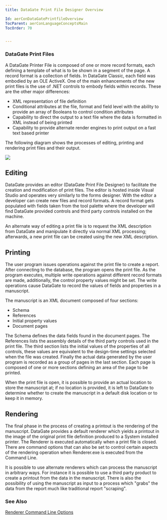 ```yaml
---
title: DataGate Print File Designer Overview

Id: aerConDataGatePrintfileOverview
TocParent: aerConLanguageConceptsMain
TocOrder: 70


---
```


### DataGate Print Files
A DataGate Printer File is composed of one or more record formats, each defining a template of what is to be shown in a segment of the page. A record format is a collection of fields. In DataGate Classic, each field was embodied by an OLE ActiveX. One of the main enhancements of the new print files is the use of .NET controls to embody fields within records. These are the other major differences: 

- XML representation of file definition
- Conditional attributes at the file, format and field level with the ability to
                provide an array of Booleans to control condition attributes
- Capability to direct the output to a text file where the data is formatted in
                XML instead of being printed
- Capability to provide alternate render engines to print output on a fast text
                based printer

The following diagram shows the processes of editing, printing and rendering print files and their output. 

![](Images/image002.gif) 

## Editing
DataGate provides an editor (DataGate Print File Designer) to facilitate the creation and modification of print files. The editor is hosted inside Visual Studio and operates very similarly to the forms designer. With the editor a developer can create new files and record formats. A record format gets populated with fields taken from the tool palette where the developer will find DataGate provided controls and third party controls installed on the machine. 

An alternate way of editing a print file is to request the XML description from DataGate and manipulate it directly via normal XML processing; afterwards, a new print file can be created using the new XML description. 

## Printing
The user program issues operations against the print file to create a report. After connecting to the database, the program opens the print file. As the program executes, multiple write operations against different record formats are made, additionally, the control property values might be set. The write operations cause DataGate to record the values of fields and properties in a manuscript. 

The manuscript is an XML document composed of four sections:

- Schema
- References
- Initial property values
- Document pages

The Schema defines the data fields found in the document pages. The References lists the assembly details of the third party controls used in the print file. The third section lists the initial values of the properties of all controls, these values are equivalent to the design-time settings selected when the file was created. Finally the actual data generated by the user program is recorded as a group of pages in the last section. Each page is composed of one or more sections defining an area of the page to be printed. 

When the print file is open, it is possible to provide an actual location to store the manuscript at; if no location is provided, it is left to DataGate to determine whether to create the manuscript in a default disk location or to keep it in memory. 

## Rendering
The final phase in the process of creating a printout is the rendering of the manuscript. DataGate provides a default renderer which yields a printout in the image of the original print file definition produced to a System installed printer. The Renderer is executed automatically when a print file is closed. There are command options that can also be set to control certain aspects of the rendering operation when Renderer.exe is executed from the Command Line. 

It is possible to use alternate renderers which can process the manuscript in arbitrary ways. For instance it is possible to use a third party product to create a printout from the data in the manuscript. There is also the possibility of using the manuscript as input to a process which "grabs" the data from the report much like traditional report "scraping". 

### See Also
[Renderer Command Line Options](ecrLrfRendererCommandOptions.html) 
